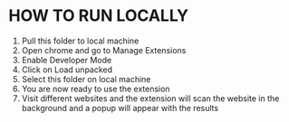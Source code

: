 # HOW TO RUN LOCALLY

1. Pull this folder to local machine
2. Open chrome and go to Manage Extensions
3. Enable Developer Mode
4. Click on Load unpacked
5. Select this folder on local machine
6. You are now ready to use the extension
7. Visit different websites and the extension will scan the website in the background and a popup will appear with the results
